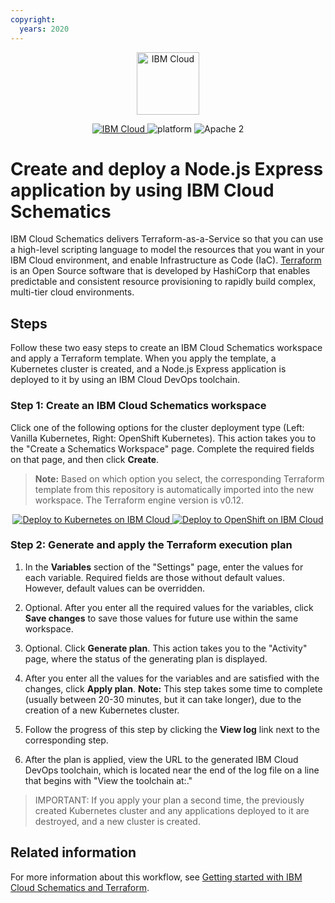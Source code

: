 ```yaml
---
copyright:
  years: 2020
---
```

<p align="center">
    <a href="https://cloud.ibm.com">
        <img src="https://cloud.ibm.com/media/docs/developer-appservice/resources/ibm-cloud.svg" height="100" alt="IBM Cloud">
    </a>
</p>

<p align="center">
    <a href="https://cloud.ibm.com">
    <img src="https://img.shields.io/badge/IBM%20Cloud-powered-blue.svg" alt="IBM Cloud">
    </a>
    <img src="https://img.shields.io/badge/platform-node-lightgrey.svg?style=flat" alt="platform">
    <img src="https://img.shields.io/badge/license-Apache2-blue.svg?style=flat" alt="Apache 2">
</p>

# Create and deploy a Node.js Express application by using IBM Cloud Schematics

IBM Cloud Schematics delivers Terraform-as-a-Service so that you can use a high-level scripting language to model the resources that you want in your IBM Cloud environment, and enable Infrastructure as Code (IaC). [Terraform](https://www.terraform.io/) is an Open Source software that is developed by HashiCorp that enables predictable and consistent resource provisioning to rapidly build complex, multi-tier cloud environments.

## Steps

Follow these two easy steps to create an IBM Cloud Schematics workspace and apply a Terraform template. When you apply the template, a Kubernetes cluster is created, and a Node.js Express application is deployed to it by using an IBM Cloud DevOps toolchain.

### Step 1: Create an IBM Cloud Schematics workspace

Click one of the following options for the cluster deployment type (Left: Vanilla Kubernetes, Right: OpenShift Kubernetes). This action takes you to the "Create a Schematics Workspace" page. Complete the required fields on that page, and then click **Create**.

> **Note:** Based on which option you select, the corresponding Terraform template from this repository is automatically imported into the new workspace. The Terraform engine version is v0.12.

<p align="center">
    <a href="https://cloud.ibm.com/schematics/workspaces/create?repository=https://github.com/IBM-Cloud/Scalable-web-app-node/tree/master/terraform/simple-kube&terraform_version=terraform_v0.12">
    <img src="https://cloud.ibm.com/devops/setup/deploy/button_x2.png" alt="Deploy to Kubernetes on IBM Cloud">
    </a>
    <a href="https://cloud.ibm.com/schematics/workspaces/create?repository=https://github.com/IBM-Cloud/Scalable-web-app-node/tree/master/terraform/simple-openshift&terraform_version=terraform_v0.12">
    <img src="https://cloud.ibm.com/devops/setup/deploy/button_x2.png" alt="Deploy to OpenShift on IBM Cloud">
    </a>
</p>

### Step 2: Generate and apply the Terraform execution plan

1. In the **Variables** section of the "Settings" page, enter the values for each variable. Required fields are those without default values. However, default values can be overridden.  

2. Optional. After you enter all the required values for the variables, click **Save changes** to save those values for future use within the same workspace.

3. Optional. Click **Generate plan**. This action takes you to the "Activity" page, where the status of the generating plan is displayed.  

4. After you enter all the values for the variables and are satisfied with the changes, click **Apply plan**.
  **Note:** This step takes some time to complete (usually between 20-30 minutes, but it can take longer), due to the creation of a new Kubernetes cluster.

5. Follow the progress of this step by clicking the **View log** link next to the corresponding step.

6. After the plan is applied, view the URL to the generated IBM Cloud DevOps toolchain, which is located near the end of the log file on a line that begins with "View the toolchain at:."

>IMPORTANT: If you apply your plan a second time, the previously created Kubernetes cluster and any applications deployed to it are destroyed, and a new cluster is created.

## Related information

For more information about this workflow, see [Getting started with IBM Cloud Schematics and Terraform](https://cloud.ibm.com/docs/schematics?topic=schematics-getting-started).
